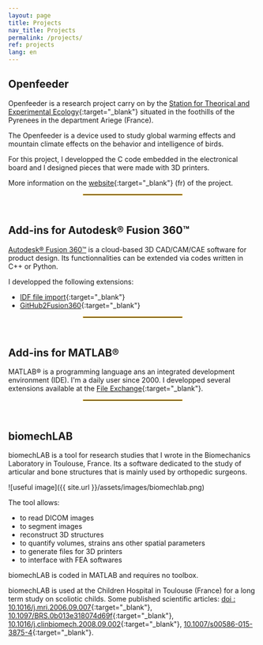 ```yaml
---
layout: page
title: Projects
nav_title: Projects
permalink: /projects/
ref: projects
lang: en
---
```



## Openfeeder

Openfeeder is a research project carry on by the [Station for Theorical and Experimental Ecology](http://www.ecoex-moulis.cnrs.fr/?lang=en){:target="_blank"} situated in the foothills of the Pyrenees in the department Ariege (France).

The Openfeeder is a device used to study global warming effects and mountain climate effects on the behavior and intelligence of birds.

For this project, I developped the C code embedded in the electronical board and I designed pieces that were made with 3D printers.

More information on the [website](https://openfeeder.github.io/){:target="_blank"} (fr) of the project.

<div style="width: 40%;margin-left: auto;margin-right: auto; padding-bottom: 15px"><hr style="border:0; border:1px solid #E8AD23;"></div>

## Add-ins for Autodesk&reg; Fusion 360&trade;

[Autodesk&reg; Fusion 360&trade;](https://www.autodesk.com/products/fusion-360/overview) is a cloud-based 3D CAD/CAM/CAE software for product design. Its functionnalities can be extended via codes written in C++ or Python.

I developped the following extensions:
* [IDF file import](https://apps.autodesk.com/FUSION/fr/Detail/Index?id=3201819144576582682&appLang=en&os=Win64){:target="_blank"}
* [GitHub2Fusion360](https://apps.autodesk.com/FUSION/fr/Detail/Index?id=789800822168335025&appLang=en&os=Win64){:target="_blank"}

<div style="width: 40%;margin-left: auto;margin-right: auto; padding-bottom: 15px"><hr style="border:0; border:1px solid #E8AD23;"></div>

## Add-ins for MATLAB&reg;

MATLAB&reg; is a programming language ans an integrated development environment (IDE). I'm a daily user since 2000. I developped several extensions available at the [File Exchange](https://fr.mathworks.com/matlabcentral/profile/authors/492531-jerome-briot?utf8=%E2%9C%93&detail2=&detail=fileexchange){:target="_blank"}.

<div style="width: 40%;margin-left: auto;margin-right: auto; padding-bottom: 15px"><hr style="border:0; border:1px solid #E8AD23;"></div>

## biomechLAB

biomechLAB is a tool for research studies that I wrote in the Biomechanics Laboratory in Toulouse, France. Its a software dedicated to the study of articular and bone structures that is mainly used by orthopedic surgeons.

![useful image]({{ site.url }}/assets/images/biomechlab.png)

The tool allows:
* to read DICOM images
* to segment images
* reconstruct 3D structures
* to quantify volumes, strains ans other spatial parameters
* to generate files for 3D printers
* to interface with FEA softwares

biomechLAB is coded in MATLAB and requires no toolbox.

biomechLAB is used at the Children Hospital in Toulouse (France) for a long term study on scoliotic childs. Some published scientific articles: [doi&nbsp;: 10.1016/j.mri.2006.09.007](https://doi.org/10.1016/j.mri.2006.09.007){:target="_blank"}, [10.1097/BRS.0b013e318074d69f](https://doi.org/10.1097/BRS.0b013e318074d69f){:target="_blank"}, [10.1016/j.clinbiomech.2008.09.002](https://doi.org/10.1016/j.clinbiomech.2008.09.002){:target="_blank"}, [10.1007/s00586-015-3875-4](https://link.springer.com/article/10.1007%2Fs00586-015-3875-4){:target="_blank"}.